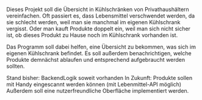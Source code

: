 Dieses Projekt soll die Übersicht in Kühlschränken von Privathaushältern vereinfachen. 
Oft passiert es, dass Lebensmittel verschwendet werden, da sie schlecht werden, weil man sie manchmal im eigenen Kühlschrank vergisst.
Oder man kauft Produkte doppelt ein, weil man sich nicht sicher ist, ob dieses Produkt zu Hause noch im Kühlschrank vorhanden ist.

Das Programm soll dabei helfen, eine Übersicht zu bekommen, was sich im eigenen Kühlschrank befindet.
Es soll außerdem benachrichtigen, welche Produkte demnächst ablaufen und entsprechend aufgebraucht werden sollten.

Stand bisher: BackendLogik soweit vorhanden
In Zukunft: Produkte sollen mit Handy eingescannt werden können (mit Lebenmittel-API möglich)
Außerdem soll eine nutzerfreundliche Oberfläche implementiert werden.